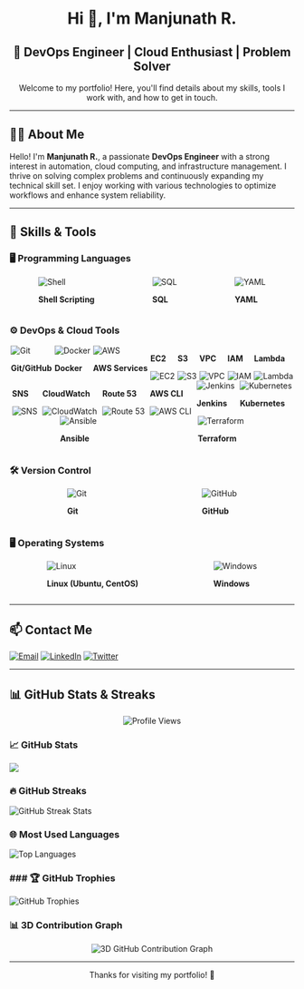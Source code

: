 <h1 align="center"> Hi 👋, I'm Manjunath R. </h1>

<h2 align="center"> 🚀 DevOps Engineer | Cloud Enthusiast | Problem Solver </h2>

<p align="center"> Welcome to my portfolio! Here, you'll find details about my skills, tools I work with, and how to get in touch. </p>

---

## 🧑‍💻 About Me
Hello! I'm **Manjunath R.**, a passionate **DevOps Engineer** with a strong interest in automation, cloud computing, and infrastructure management. I thrive on solving complex problems and continuously expanding my technical skill set. I enjoy working with various technologies to optimize workflows and enhance system reliability.

---

## 🔧 Skills & Tools

### 🖥️ Programming Languages
<div style="display: flex; align-items: center; justify-content: space-around;">
  <div>
    <img src="https://img.icons8.com/color/30/000000/console.png" alt="Shell" />
    <p><strong>Shell Scripting</strong></p>
  </div>
  <div>
    <img src="https://img.icons8.com/ios-filled/30/000000/sql.png" alt="SQL" />
    <p><strong>SQL</strong></p>
  </div>
  <div>
    <img src="https://img.icons8.com/color/30/000000/yaml.png" alt="YAML" />
    <p><strong>YAML</strong></p>
  </div>
</div>

### ⚙️ DevOps & Cloud Tools
<div style="display: flex; flex-wrap: wrap; justify-content: space-around;">
  <div>
    <img src="https://img.icons8.com/color/30/000000/git.png" alt="Git" />
    <p><strong>Git/GitHub</strong></p>
  </div>
  <div>
    <img src="https://img.icons8.com/color/30/000000/docker.png" alt="Docker" />
    <p><strong>Docker</strong></p>
  </div>
  <div>
    <img src="https://img.icons8.com/color/30/000000/amazon-web-services.png" alt="AWS" />
    <p><strong>AWS Services</strong></p>
  </div>
  <div>
    <p><strong>EC2</strong></p>
    <img src="https://img.icons8.com/color/30/000000/amazon-ec2.png" alt="EC2" />
  </div>
  <div>
    <p><strong>S3</strong></p>
    <img src="https://img.icons8.com/color/30/000000/amazon-s3.png" alt="S3" />
  </div>
  <div>
    <p><strong>VPC</strong></p>
    <img src="https://img.icons8.com/color/30/000000/cloud.png" alt="VPC" />
  </div>
  <div>
    <p><strong>IAM</strong></p>
    <img src="https://img.icons8.com/color/30/000000/key.png" alt="IAM" />
  </div>
  <div>
    <p><strong>Lambda</strong></p>
    <img src="https://img.icons8.com/color/30/000000/aws-lambda.png" alt="Lambda" />
  </div>
  <div>
    <p><strong>SNS</strong></p>
    <img src="https://img.icons8.com/color/30/000000/appointment-reminders.png" alt="SNS" />
  </div>
  <div>
    <p><strong>CloudWatch</strong></p>
    <img src="https://img.icons8.com/color/30/000000/monitor.png" alt="CloudWatch" />
  </div>
  <div>
    <p><strong>Route 53</strong></p>
    <img src="https://img.icons8.com/color/30/000000/dns.png" alt="Route 53" />
  </div>
  <div>
    <p><strong>AWS CLI</strong></p>
    <img src="https://img.icons8.com/color/30/000000/terminal.png" alt="AWS CLI" />
  </div>
  <div>
    <img src="https://img.icons8.com/color/30/000000/jenkins.png" alt="Jenkins" />
    <p><strong>Jenkins</strong></p>
  </div>
  <div>
    <img src="https://img.icons8.com/color/30/000000/kubernetes.png" alt="Kubernetes" />
    <p><strong>Kubernetes</strong></p>
  </div>
  <div>
    <img src="https://img.icons8.com/color/30/000000/ansible.png" alt="Ansible" />
    <p><strong>Ansible</strong></p>
  </div>
  <div>
    <img src="https://img.icons8.com/color/30/000000/terraform.png" alt="Terraform" />
    <p><strong>Terraform</strong></p>
  </div>
</div>

### 🛠️ Version Control
<div style="display: flex; align-items: center; justify-content: space-around;">
  <div>
    <img src="https://img.icons8.com/color/30/000000/git.png" alt="Git" />
    <p><strong>Git</strong></p>
  </div>
  <div>
    <img src="https://img.icons8.com/color/30/000000/github.png" alt="GitHub" />
    <p><strong>GitHub</strong></p>
  </div>
</div>

### 🖥️ Operating Systems
<div style="display: flex; align-items: center; justify-content: space-around;">
  <div>
    <img src="https://img.icons8.com/color/30/000000/linux.png" alt="Linux" />
    <p><strong>Linux (Ubuntu, CentOS)</strong></p>
  </div>
  <div>
    <img src="https://img.icons8.com/color/30/000000/windows-10.png" alt="Windows" />
    <p><strong>Windows</strong></p>
  </div>
</div>

---

## 📫 Contact Me
<p align="left">
  <a href="mailto:manjuappu1375@gmail.com"><img src="https://img.icons8.com/ios-glyphs/30/000000/new-post.png" alt="Email" /></a> 
 <a href="https://linkedin.com/in/yourprofile"><img src="https://img.icons8.com/color/30/000000/linkedin.png" alt="LinkedIn" /></a> 
  <a href="https://twitter.com/YourHandle"><img src="https://img.icons8.com/color/30/000000/twitter.png" alt="Twitter" /></a>
</p>

---

## 📊 GitHub Stats & Streaks

<p align="center">
  <img src="https://komarev.com/ghpvc/?username=manjuappu1375&label=Profile%20Views&color=0e75b6&style=flat" alt="Profile Views" />
</p>

### 📈 GitHub Stats
<p>
  <img align="center" src="https://github-readme-stats.vercel.app/api?username=manjuappu1375&show_icons=true&count_private=true&hide_title=true&theme=dark" />
</p>

### 🔥 GitHub Streaks
<p>
  <img align="center" src="https://github-readme-streak-stats.herokuapp.com/?user=manjuappu1375&theme=dark" alt="GitHub Streak Stats" />
</p>

### 🌐 Most Used Languages
<p>
  <img align="center" src="https://github-readme-stats.vercel.app/api/top-langs?username=manjuappu1375&show_icons=true&layout=compact&theme=dark" alt="Top Languages" />
</p>

### ### 🏆 GitHub Trophies
<p>
  <img align="center" src="https://github-profile-trophy.vercel.app/?username=manjuappu1375&theme=darkhub&margin-w=15" alt="GitHub Trophies" />
</p>

### 📊 3D Contribution Graph
<p align="center">
  <img src="https://github.com/manjuappu1375/manjuappu1375/blob/main/profile-3d-contrib/profile-night-green.svg" alt="3D GitHub Contribution Graph"/>
</p>

---

<p align="center">Thanks for visiting my portfolio! 🚀</p>
